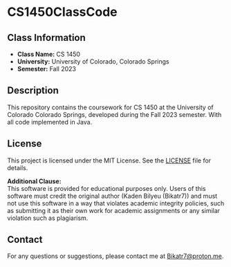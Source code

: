 # CS1450ClassCode

## Class Information
- **Class Name:** CS 1450
- **University:** University of Colorado, Colorado Springs
- **Semester:** Fall 2023

## Description
This repository contains the coursework for CS 1450 at the University of Colorado Colorado Springs, developed during the Fall 2023 semester. With all code implemented in Java.

## License
This project is licensed under the MIT License. See the [LICENSE](LICENSE.md) file for details.

**Additional Clause:**  
This software is provided for educational purposes only. Users of this software must credit the original author (Kaden Bilyeu (Bikatr7)) and must not use this software in a way that violates academic integrity policies, such as submitting it as their own work for academic assignments or any similar violation such as plagiarism.

## Contact
For any questions or suggestions, please contact me at [Bikatr7@proton.me](mailto:Bikatr7@proton.me).
